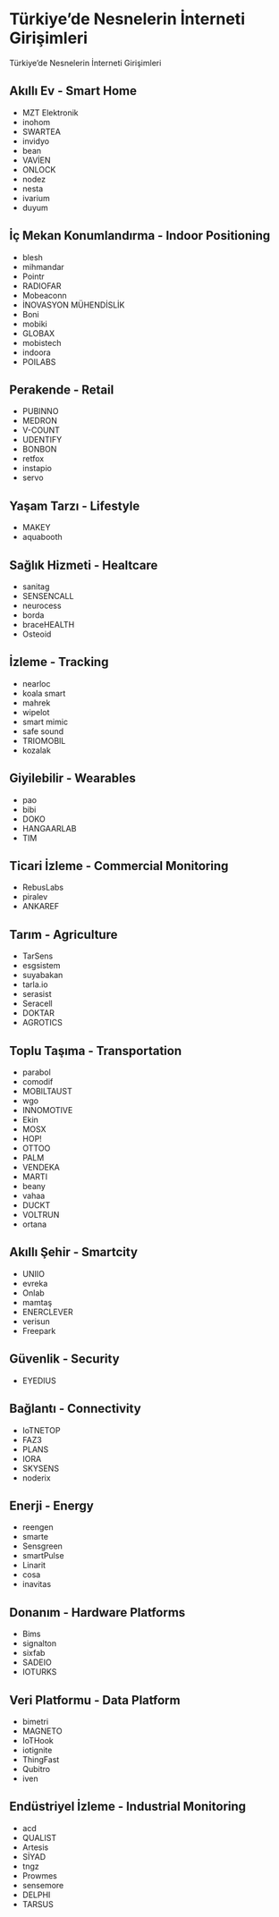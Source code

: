 # Türkiye’de Nesnelerin İnterneti Girişimleri
Türkiye’de Nesnelerin İnterneti Girişimleri

## Akıllı Ev - Smart Home

- MZT Elektronik
- inohom
- SWARTEA
- invidyo
- bean
- VAVİEN
- ONLOCK
- nodez
- nesta
- ivarium
- duyum

## İç Mekan Konumlandırma - Indoor Positioning

- blesh
- mihmandar
- Pointr
- RADIOFAR
- Mobeaconn
- İNOVASYON MÜHENDİSLİK
- Boni
- mobiki
- GLOBAX
- mobistech
- indoora
- POILABS

## Perakende - Retail

- PUBINNO
- MEDRON
- V-COUNT
- UDENTIFY
- BONBON
- retfox
- instapio
- servo

## Yaşam Tarzı - Lifestyle

- MAKEY
- aquabooth

## Sağlık Hizmeti - Healtcare

- sanitag
- SENSENCALL
- neurocess
- borda
- braceHEALTH
- Osteoid

## İzleme - Tracking

- nearloc
- koala smart
- mahrek
- wipelot
- smart mimic
- safe sound
- TRIOMOBIL
- kozalak

## Giyilebilir - Wearables

- pao
- bibi
- DOKO
- HANGAARLAB
- TIM

## Ticari İzleme - Commercial Monitoring

- RebusLabs
- piralev
- ANKAREF

## Tarım - Agri̇culture

- TarSens
- esgsistem
- suyabakan
- tarla.io
- serasist
- Seracell
- DOKTAR
- AGROTICS

## Toplu Taşıma - Transportation

- parabol
- comodif
- MOBILTAUST
- wgo
- INNOMOTIVE
- Ekin
- MOSX
- HOP!
- OTTOO
- PALM
- VENDEKA
- MARTI
- beany
- vahaa
- DUCKT
- VOLTRUN
- ortana

## Akıllı Şehir - Smartcity

- UNIIO
- evreka
- Onlab
- mamtaş
- ENERCLEVER
- verisun
- Freepark

## Güvenlik - Security

- EYEDIUS

## Bağlantı - Connectivity

- IoTNETOP
- FAZ3
- PLANS
- IORA
- SKYSENS
- noderix

## Enerji - Energy

- reengen
- smarte
- Sensgreen
- smartPulse
- Linarit
- cosa
- inavitas

## Donanım - Hardware Platforms

- Bims
- signalton 
- sixfab
- SADEIO
- IOTURKS

## Veri Platformu - Data Platform

- bimetri
- MAGNETO
- IoTHook
- iotignite
- ThingFast
- Qubitro
- iven

## Endüstriyel İzleme - Industrial Monitoring

- acd
- QUALIST
- Artesis
- SİYAD
- tngz
- Prowmes
- sensemore
- DELPHI
- TARSUS
